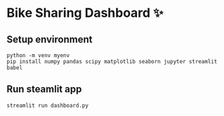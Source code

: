 # Bike Sharing Dashboard ✨

## Setup environment
```
python -m venv myenv
pip install numpy pandas scipy matplotlib seaborn jupyter streamlit babel
```

## Run steamlit app
```
streamlit run dashboard.py
```

